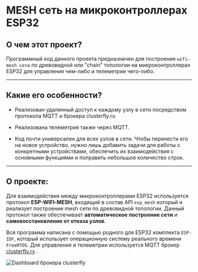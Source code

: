 # MESH сеть на микроконтроллерах ESP32

## О чем этот проект?
Программный код данного проекта предназначен для построения `wifi-mesh сети` по древовидной или "chain" топологии на микроконтроллерах ESP32 для управления чем-либо и телеметрии чего-либо.
___
## Какие его особенности?
- Реализован удаленный доступ к каждому узлу в сети посредством протокола MQTT и брокера clusterfly.ru

- Реализована телеметрия также через MQTT.

- Код почти универсален для всех узлов в сети. Чтобы перенести его на новое устройство, нужно лишь добавить задачи для работы с конкретными устройствами, обеспечить их взаимодействия с основными функциями и поправить небольшое количество строк. 
____
## О проекте:
Для взаимодействия между микроконтроллерами ESP32 используется протокол **ESP-WIFI-MESH**, входящий в состав API `esp_mesh` который и реализует построение mesh сети по древовидной топологии. Данный протокол также обеспечивает **автоматическое построение сети** и **самовосстановление от отказа узлов**. 

Вся программа написана с помощью родного для ESP32 комплекта `ESP-IDF`, который использует операционную систему реального времени ``FreeRTOS``. Для управления и телеметрии используется MQTT брокер [clusterfly.ry](https://clusterfly.ru/) .

![Dashboard брокера clusterfly](https://i.postimg.cc/JnPpRwvy/clusterfly-ru-Dashboard.jpgy,  "Dashboard брокера clusterfly")
